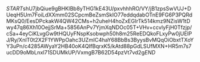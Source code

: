 $START$shU7jbQiue9gBHKlBb8yTHG1kE43U/pxvhhhRO/VY/jB1zpsSwVUJ+DUeqH5Um7FoiLdXXmm02SCpcmBeZsmSkIO77eddqdabOTnE9FG6P3PQRdMKsQ0/EesDPckakW4QW42CMs+h2uheH4hoZxEGIrTk514kmz9NZisW1tDwy47q86Xh10OejjSrMa+5856AnPv7YjmXqNDOc05T+VHv+ccvlyFjH0Tfzjp/cSa+4eyCiKLvgGw9tHQUyFNspKsobwph50h8m25ReEDQkoFLxyPw0jUEIPJ/Ry/XnlT0t2X2F1YWPpOahc3UZmIC4haY68BbBs3ByysBvMQqOiObxtTXoYY3uPn/c4285AWyaY2HB40oK4QIfBqrxK5/kAtd88pGdLSUfMXN+HR5m7s7ucDD9oMbLnxl71SDUMkUP/VxmgB7B62D54pzVt7vd2g$END$